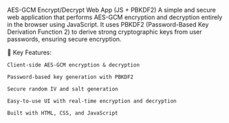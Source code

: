 AES-GCM Encrypt/Decrypt Web App (JS + PBKDF2)
A simple and secure web application that performs AES-GCM encryption and decryption entirely in the browser using JavaScript. It uses PBKDF2 (Password-Based Key Derivation Function 2) to derive strong cryptographic keys from user passwords, ensuring secure encryption.

🔐 Key Features:

    Client-side AES-GCM encryption & decryption

    Password-based key generation with PBKDF2

    Secure random IV and salt generation

    Easy-to-use UI with real-time encryption and decryption

    Built with HTML, CSS, and JavaScript

